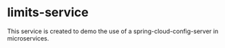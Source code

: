 # limits-service

This service is created to demo the use of a spring-cloud-config-server in microservices.
